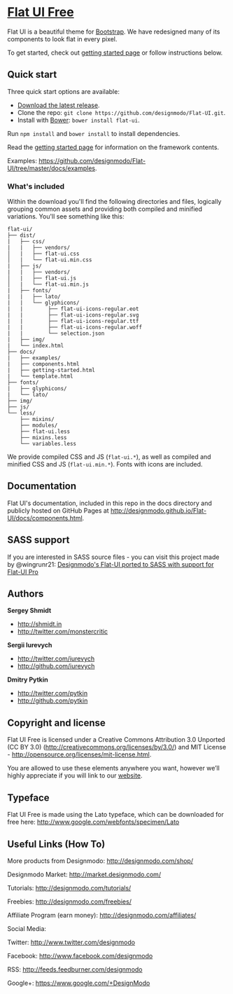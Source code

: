 # [Flat UI Free](http://designmodo.github.io/Flat-UI/)

Flat UI is a beautiful theme for [Bootstrap](http://getbootstrap.com). We have redesigned many of its components to look flat in every pixel.

To get started, check out [getting started page](http://designmodo.github.io/Flat-UI/docs/getting-started.html) or follow instructions below.





## Quick start

Three quick start options are available:

- [Download the latest release](https://github.com/designmodo/Flat-UI/archive/2.2.2.zip).
- Clone the repo: `git clone https://github.com/designmodo/Flat-UI.git`.
- Install with [Bower](http://bower.io): `bower install flat-ui`.

Run `npm install` and `bower install` to install dependencies.

Read the [getting started page](http://designmodo.github.io/Flat-UI/docs/getting-started.html) for information on the framework contents.

Examples: <https://github.com/designmodo/Flat-UI/tree/master/docs/examples>.


### What's included

Within the download you'll find the following directories and files, logically grouping common assets and providing both compiled and minified variations. You'll see something like this:

```
flat-ui/
├── dist/
|   ├── css/
|   |   ├── vendors/
│   |   ├── flat-ui.css
│   |   └── flat-ui.min.css
|   ├── js/
|   |   ├── vendors/
│   |   ├── flat-ui.js
│   |   └── flat-ui.min.js
|   ├── fonts/
|   |   ├── lato/
|   |   └── glyphicons/
|   |        ├── flat-ui-icons-regular.eot
|   |        ├── flat-ui-icons-regular.svg
|   |        ├── flat-ui-icons-regular.ttf
|   |        ├── flat-ui-icons-regular.woff
|   |        └── selection.json
|   ├── img/
|   └── index.html
├── docs/
|   ├── examples/
|   ├── components.html
|   ├── getting-started.html
|   └── template.html
├── fonts/
|   ├── glyphicons/
|   └── lato/
├── img/
├── js/
└── less/
    ├── mixins/
    ├── modules/
    ├── flat-ui.less
    ├── mixins.less
    └── variables.less

```

We provide compiled CSS and JS (`flat-ui.*`), as well as compiled and minified CSS and JS (`flat-ui.min.*`). Fonts with icons are included.


## Documentation

Flat UI's documentation, included in this repo in the docs directory and publicly hosted on GitHub Pages at <http://designmodo.github.io/Flat-UI/docs/components.html>.


## SASS support

If you are interested in SASS source files - you can visit this project made by @wingrunr21:
[Designmodo's Flat-UI ported to SASS with support for Flat-UI Pro](https://github.com/wingrunr21/flat-ui-sass)


## Authors

**Sergey Shmidt**

+ <http://shmidt.in>
+ <http://twitter.com/monstercritic>

**Sergii Iurevych**

+ <http://twitter.com/iurevych>
+ <http://github.com/iurevych>

**Dmitry Pytkin**

+ <http://twitter.com/pytkin>
+ <http://github.com/pytkin>


## Copyright and license

Flat UI Free is licensed under a Creative Commons Attribution 3.0 Unported (CC BY 3.0)  (http://creativecommons.org/licenses/by/3.0/) and MIT License - http://opensource.org/licenses/mit-license.html.

You are allowed to use these elements anywhere you want, however we’ll highly appreciate if you will link to our [website](http://designmodo.com).

## Typeface

Flat UI Free is made using the Lato typeface, which can be downloaded for free here: http://www.google.com/webfonts/specimen/Lato

## Useful Links (How To)

More products from Designmodo: <http://designmodo.com/shop/>

Designmodo Market: <http://market.designmodo.com/>

Tutorials: <http://designmodo.com/tutorials/>

Freebies: <http://designmodo.com/freebies/>

Affiliate Program (earn money): <http://designmodo.com/affiliates/>

Social Media:

Twitter: <http://www.twitter.com/designmodo>

Facebook: <http://www.facebook.com/designmodo>

RSS: <http://feeds.feedburner.com/designmodo>

Google+: <https://www.google.com/+DesignModo>
